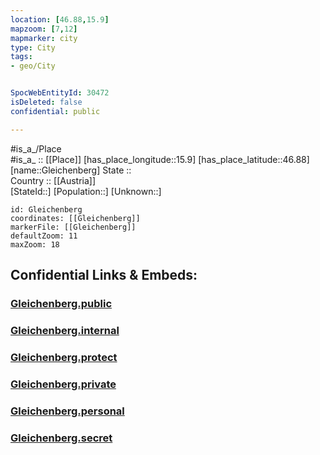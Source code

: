 ```yaml
---
location: [46.88,15.9] 
mapzoom: [7,12] 
mapmarker: city 
type: City
tags:
- geo/City


SpocWebEntityId: 30472
isDeleted: false
confidential: public

---
```

#is_a_/Place  
#is_a_ :: [[Place]] 
[has_place_longitude::15.9] 
[has_place_latitude::46.88] 
[name::Gleichenberg] 
State ::  
Country :: [[Austria]]  
[StateId::] 
[Population::] 
[Unknown::] 


```leaflet
id: Gleichenberg
coordinates: [[Gleichenberg]] 
markerFile: [[Gleichenberg]] 
defaultZoom: 11 
maxZoom: 18
```


## Confidential Links & Embeds: 

### [Gleichenberg.public](/_public/\Earth\Continent\Europe\Europe~Central\Austria\Austrias_States\Steiermark\CityGleichenberg.public.md) 

### [Gleichenberg.internal](/_internal/\Earth\Continent\Europe\Europe~Central\Austria\Austrias_States\Steiermark\CityGleichenberg.internal.md) 

### [Gleichenberg.protect](/_protect/\Earth\Continent\Europe\Europe~Central\Austria\Austrias_States\Steiermark\CityGleichenberg.protect.md) 

### [Gleichenberg.private](/_private/\Earth\Continent\Europe\Europe~Central\Austria\Austrias_States\Steiermark\CityGleichenberg.private.md) 

### [Gleichenberg.personal](/_personal/\Earth\Continent\Europe\Europe~Central\Austria\Austrias_States\Steiermark\CityGleichenberg.personal.md) 

### [Gleichenberg.secret](/_secret/\Earth\Continent\Europe\Europe~Central\Austria\Austrias_States\Steiermark\CityGleichenberg.secret.md)

